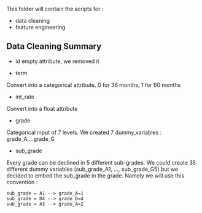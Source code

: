 This folder will contain the scripts for : 
- data cleaning
- feature engineering


## Data Cleaning Summary
- id
empty attribute, we removed it

- term

Convert into a categorical attribute. 0 for 36 months, 1 for 60 months

- int_rate

Convert into a float attribute

- grade

Categorical input of 7 levels. We created 7 dummy_variables : grade_A,...grade_G

- sub_grade

Every grade can be declined in 5 different sub-grades. We could create 35 different dummy variables (sub_grade_A1, ..., sub_grade_G5) but we decided to embed the sub_grade in the grade. Namely we will use this convention  :

```
sub_grade = A1 --> grade_A=1
sub_grade = D4 --> grade_D=4
sub_grade = A3 --> grade_A=2
```
